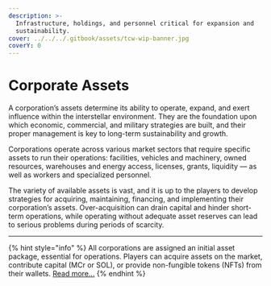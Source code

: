 ```yaml
---
description: >-
  Infrastructure, holdings, and personnel critical for expansion and
  sustainability.
cover: ../../../.gitbook/assets/tcw-wip-banner.jpg
coverY: 0
---
```


# Corporate Assets

A corporation’s assets determine its ability to operate, expand, and exert influence within the interstellar environment. They are the foundation upon which economic, commercial, and military strategies are built, and their proper management is key to long-term sustainability and growth.

Corporations operate across various market sectors that require specific assets to run their operations: facilities, vehicles and machinery, owned resources, warehouses and energy access, licenses, grants, liquidity — as well as workers and specialized personnel.

The variety of available assets is vast, and it is up to the players to develop strategies for acquiring, maintaining, financing, and implementing their corporation’s assets. Over-acquisition can drain capital and hinder short-term operations, while operating without adequate asset reserves can lead to serious problems during periods of scarcity.

***

{% hint style="info" %}
All corporations are assigned an initial asset package, essential for operations. Players can acquire assets on the market, contribute capital (MCr or SOL), or provide non-fungible tokens (NFTs) from their wallets. [Read more...](../../../tokenomics/non-fungible-tokens/)
{% endhint %}

